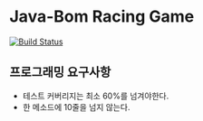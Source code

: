 # Java-Bom Racing Game


[![Build Status](https://travis-ci.org/Java-Bom/racing-game.svg?branch=master)](https://travis-ci.org/Java-Bom/racing-game)

## 프로그래밍 요구사항

 - 테스트 커버리지는 최소 60%를 넘겨야한다.
 - 한 메소드에 10줄을 넘지 않는다.

